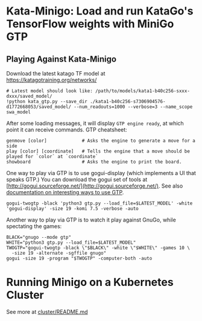 Kata-Minigo: Load and run KataGo's TensorFlow weights with MiniGo GTP
==================================================


Playing Against Kata-Minigo
----------------------

Download the latest katago TF model at https://katagotraining.org/networks/

```shell
# Latest model should look like: /path/to/models/kata1-b40c256-sxxx-dxxx/saved_model/
!python kata_gtp.py --save_dir ./kata1-b40c256-s7306904576-d1772668053/saved_model/ --num_readouts=1000 --verbose=3 --name_scope swa_model
```

After some loading messages, it will display `GTP engine ready`, at which point
it can receive commands.  GTP cheatsheet:

```
genmove [color]             # Asks the engine to generate a move for a side
play [color] [coordinate]   # Tells the engine that a move should be played for `color` at `coordinate`
showboard                   # Asks the engine to print the board.
```

One way to play via GTP is to use gogui-display (which implements a UI that
speaks GTP.) You can download the gogui set of tools at
[http://gogui.sourceforge.net/](http://gogui.sourceforge.net/). See also
[documentation on interesting ways to use
GTP](http://gogui.sourceforge.net/doc/reference-twogtp.html).

```shell
gogui-twogtp -black 'python3 gtp.py --load_file=$LATEST_MODEL' -white 'gogui-display' -size 19 -komi 7.5 -verbose -auto
```

Another way to play via GTP is to watch it play against GnuGo, while
spectating the games:

```shell
BLACK="gnugo --mode gtp"
WHITE="python3 gtp.py --load_file=$LATEST_MODEL"
TWOGTP="gogui-twogtp -black \"$BLACK\" -white \"$WHITE\" -games 10 \
  -size 19 -alternate -sgffile gnugo"
gogui -size 19 -program "$TWOGTP" -computer-both -auto
```

Running Minigo on a Kubernetes Cluster
==============================

See more at [cluster/README.md](https://github.com/tensorflow/minigo/tree/master/cluster/README.md)

